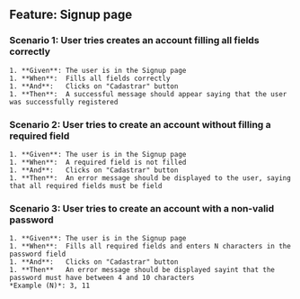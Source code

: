 ## Feature: Signup page

### Scenario 1: User tries creates an account filling all fields correctly
    1. **Given**: The user is in the Signup page
    1. **When**:  Fills all fields correctly
    1. **And**:   Clicks on "Cadastrar" button
    1. **Then**:  A successful message should appear saying that the user was successfully registered

### Scenario 2: User tries to create an account without filling a required field
    1. **Given**: The user is in the Signup page
    1. **When**:  A required field is not filled
    1. **And**:   Clicks on "Cadastrar" button
    1. **Then**:  An error message should be displayed to the user, saying that all required fields must be field

### Scenario 3: User tries to create an account with a non-valid password
    1. **Given**: The user is in the Signup page
    1. **When**:  Fills all required fields and enters N characters in the password field
    1. **And**:   Clicks on "Cadastrar" button
    1. **Then**   An error message should be displayed sayint that the password must have between 4 and 10 characters
    *Example (N)*: 3, 11